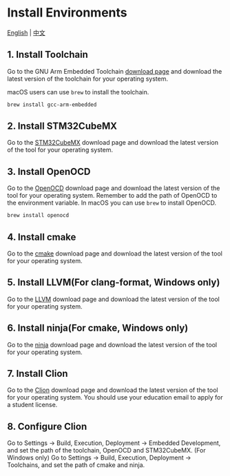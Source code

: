 # Install Environments

[English](README.md) | [中文](README_zh.md)

## 1. Install Toolchain

Go to the GNU Arm Embedded Toolchain [download page](https://developer.arm.com/tools-and-software/open-source-software/developer-tools/gnu-toolchain/gnu-rm/downloads) and download the latest version of the toolchain for your operating system.

macOS users can use `brew` to install the toolchain.

```bash
brew install gcc-arm-embedded
```

## 2. Install STM32CubeMX

Go to the [STM32CubeMX](https://www.st.com/en/development-tools/stm32cubemx.html) download page and download the latest version of the tool for your operating system.

## 3. Install OpenOCD

Go to the [OpenOCD](http://openocd.org/) download page and download the latest version of the tool for your operating system.
Remember to add the path of OpenOCD to the environment variable.
In macOS you can use `brew` to install OpenOCD.

```bash
brew install openocd
```

## 4. Install cmake

Go to the [cmake](https://cmake.org/) download page and download the latest version of the tool for your operating system.

## 5. Install LLVM(For clang-format, Windows only)

Go to the [LLVM](https://releases.llvm.org/download.html) download page and download the latest version of the tool for your operating system.

## 6. Install ninja(For cmake, Windows only)

Go to the [ninja](https://ninja-build.org/) download page and download the latest version of the tool for your operating system.

## 7. Install Clion

Go to the [Clion](https://www.jetbrains.com/clion/) download page and download the latest version of the tool for your operating system.
You should use your education email to apply for a student license.

## 8. Configure Clion

Go to Settings -> Build, Execution, Deployment -> Embedded Development, and set the path of the toolchain, OpenOCD and STM32CubeMX.
(For Windows only) Go to Settings -> Build, Execution, Deployment -> Toolchains, and set the path of cmake and ninja.
